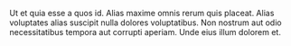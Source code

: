 Ut et quia esse a quos id. Alias maxime omnis rerum quis placeat. Alias voluptates alias suscipit nulla dolores voluptatibus. Non nostrum aut odio necessitatibus tempora aut corrupti aperiam. Unde eius illum dolorem et.